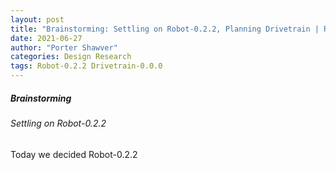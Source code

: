 ```yaml
---
layout: post
title: "Brainstorming: Settling on Robot-0.2.2, Planning Drivetrain | Research: 2616J Jersey Devils Reveal, Rubber Band Roller Intake Example"
date: 2021-06-27
author: "Porter Shawver"
categories: Design Research
tags: Robot-0.2.2 Drivetrain-0.0.0
---
```

##### Brainstorming
###### Settling on Robot-0.2.2
Today we decided Robot-0.2.2
